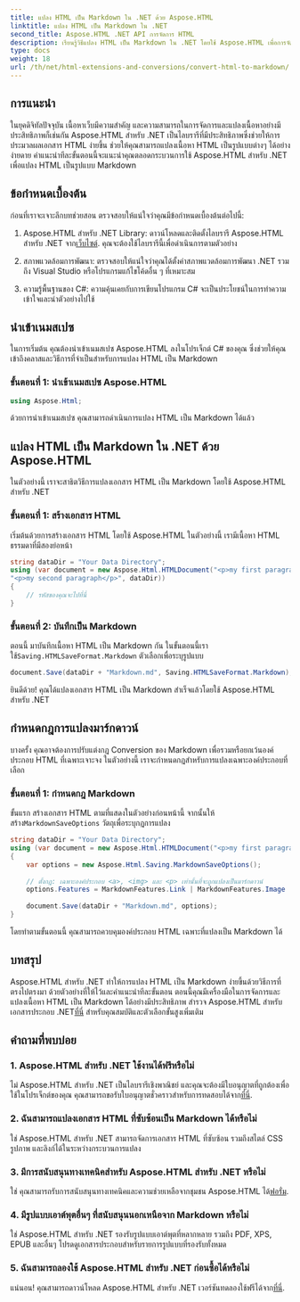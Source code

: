 ```yaml
---
title: แปลง HTML เป็น Markdown ใน .NET ด้วย Aspose.HTML
linktitle: แปลง HTML เป็น Markdown ใน .NET
second_title: Aspose.HTML .NET API การจัดการ HTML
description: เรียนรู้วิธีแปลง HTML เป็น Markdown ใน .NET โดยใช้ Aspose.HTML เพื่อการจัดการเนื้อหาที่มีประสิทธิภาพ รับคำแนะนำทีละขั้นตอนสำหรับกระบวนการแปลงที่ราบรื่น
type: docs
weight: 18
url: /th/net/html-extensions-and-conversions/convert-html-to-markdown/
---
```


## การแนะนำ

ในยุคดิจิทัลปัจจุบัน เนื้อหาเว็บมีความสำคัญ และความสามารถในการจัดการและแปลงเนื้อหาอย่างมีประสิทธิภาพก็เช่นกัน Aspose.HTML สำหรับ .NET เป็นไลบรารีที่มีประสิทธิภาพซึ่งช่วยให้การประมวลผลเอกสาร HTML ง่ายขึ้น ช่วยให้คุณสามารถแปลงเนื้อหา HTML เป็นรูปแบบต่างๆ ได้อย่างง่ายดาย คำแนะนำทีละขั้นตอนนี้จะแนะนำคุณตลอดกระบวนการใช้ Aspose.HTML สำหรับ .NET เพื่อแปลง HTML เป็นรูปแบบ Markdown

## ข้อกำหนดเบื้องต้น

ก่อนที่เราจะเจาะลึกบทช่วยสอน ตรวจสอบให้แน่ใจว่าคุณมีข้อกำหนดเบื้องต้นต่อไปนี้:

1.  Aspose.HTML สำหรับ .NET Library: ดาวน์โหลดและติดตั้งไลบรารี Aspose.HTML สำหรับ .NET จาก[เว็บไซต์](https://releases.aspose.com/html/net/). คุณจะต้องใช้ไลบรารีนี้เพื่อดำเนินการตามตัวอย่าง

2. สภาพแวดล้อมการพัฒนา: ตรวจสอบให้แน่ใจว่าคุณได้ตั้งค่าสภาพแวดล้อมการพัฒนา .NET รวมถึง Visual Studio หรือโปรแกรมแก้ไขโค้ดอื่น ๆ ที่เหมาะสม

3. ความรู้พื้นฐานของ C#: ความคุ้นเคยกับการเขียนโปรแกรม C# จะเป็นประโยชน์ในการทำความเข้าใจและนำตัวอย่างไปใช้

## นำเข้าเนมสเปซ

ในการเริ่มต้น คุณต้องนำเข้าเนมสเปซ Aspose.HTML ลงในโปรเจ็กต์ C# ของคุณ ซึ่งช่วยให้คุณเข้าถึงคลาสและวิธีการที่จำเป็นสำหรับการแปลง HTML เป็น Markdown

### ขั้นตอนที่ 1: นำเข้าเนมสเปซ Aspose.HTML

```csharp
using Aspose.Html;
```

ด้วยการนำเข้าเนมสเปซ คุณสามารถดำเนินการแปลง HTML เป็น Markdown ได้แล้ว

## แปลง HTML เป็น Markdown ใน .NET ด้วย Aspose.HTML

ในตัวอย่างนี้ เราจะสาธิตวิธีการแปลงเอกสาร HTML เป็น Markdown โดยใช้ Aspose.HTML สำหรับ .NET 

### ขั้นตอนที่ 1: สร้างเอกสาร HTML

เริ่มต้นด้วยการสร้างเอกสาร HTML โดยใช้ Aspose.HTML ในตัวอย่างนี้ เรามีเนื้อหา HTML ธรรมดาที่มีสองย่อหน้า

```csharp
string dataDir = "Your Data Directory";
using (var document = new Aspose.Html.HTMLDocument("<p>my first paragraph</p>" +
"<p>my second paragraph</p>", dataDir))
{
    // รหัสของคุณจะไปที่นี่
}
```

### ขั้นตอนที่ 2: บันทึกเป็น Markdown

 ตอนนี้ มาบันทึกเนื้อหา HTML เป็น Markdown กัน ในขั้นตอนนี้เราใช้`Saving.HTMLSaveFormat.Markdown` ตัวเลือกเพื่อระบุรูปแบบ

```csharp
document.Save(dataDir + "Markdown.md", Saving.HTMLSaveFormat.Markdown);
```

ยินดีด้วย! คุณได้แปลงเอกสาร HTML เป็น Markdown สำเร็จแล้วโดยใช้ Aspose.HTML สำหรับ .NET

## กำหนดกฎการแปลงมาร์กดาวน์

บางครั้ง คุณอาจต้องการปรับแต่งกฎ Conversion ของ Markdown เพื่อรวมหรือยกเว้นองค์ประกอบ HTML ที่เฉพาะเจาะจง ในตัวอย่างนี้ เราจะกำหนดกฎสำหรับการแปลงเฉพาะองค์ประกอบที่เลือก

### ขั้นตอนที่ 1: กำหนดกฎ Markdown

 ขั้นแรก สร้างเอกสาร HTML ตามที่แสดงในตัวอย่างก่อนหน้านี้ จากนั้นให้สร้าง`MarkdownSaveOptions` วัตถุเพื่อระบุกฎการแปลง

```csharp
string dataDir = "Your Data Directory";
using (var document = new Aspose.Html.HTMLDocument("<p>my first paragraph</p>", dataDir))
{
    var options = new Aspose.Html.Saving.MarkdownSaveOptions();
    
    // ตั้งกฎ: เฉพาะองค์ประกอบ <a>, <img> และ <p> เท่านั้นที่จะถูกแปลงเป็นมาร์กดาวน์
    options.Features = MarkdownFeatures.Link | MarkdownFeatures.Image | MarkdownFeatures.AutomaticParagraph;
    
    document.Save(dataDir + "Markdown.md", options);
}
```

โดยทำตามขั้นตอนนี้ คุณสามารถควบคุมองค์ประกอบ HTML เฉพาะที่แปลงเป็น Markdown ได้

## บทสรุป

 Aspose.HTML สำหรับ .NET ทำให้การแปลง HTML เป็น Markdown ง่ายขึ้นด้วยวิธีการที่ตรงไปตรงมา ด้วยตัวอย่างที่ให้ไว้และคำแนะนำทีละขั้นตอน ตอนนี้คุณมีเครื่องมือในการจัดการและแปลงเนื้อหา HTML เป็น Markdown ได้อย่างมีประสิทธิภาพ สำรวจ Aspose.HTML สำหรับเอกสารประกอบ .NET[ที่นี่](https://reference.aspose.com/html/net/) สำหรับคุณสมบัติและตัวเลือกขั้นสูงเพิ่มเติม

## คำถามที่พบบ่อย

### 1. Aspose.HTML สำหรับ .NET ใช้งานได้ฟรีหรือไม่

ไม่ Aspose.HTML สำหรับ .NET เป็นไลบรารีเชิงพาณิชย์ และคุณจะต้องมีใบอนุญาตที่ถูกต้องเพื่อใช้ในโปรเจ็กต์ของคุณ คุณสามารถขอรับใบอนุญาตชั่วคราวสำหรับการทดสอบได้จาก[ที่นี่](https://purchase.aspose.com/temporary-license/).

### 2. ฉันสามารถแปลงเอกสาร HTML ที่ซับซ้อนเป็น Markdown ได้หรือไม่

ใช่ Aspose.HTML สำหรับ .NET สามารถจัดการเอกสาร HTML ที่ซับซ้อน รวมถึงสไตล์ CSS รูปภาพ และลิงก์ได้ในระหว่างกระบวนการแปลง

### 3. มีการสนับสนุนทางเทคนิคสำหรับ Aspose.HTML สำหรับ .NET หรือไม่

 ใช่ คุณสามารถรับการสนับสนุนทางเทคนิคและความช่วยเหลือจากชุมชน Aspose.HTML ได้[ฟอรั่ม](https://forum.aspose.com/).

### 4. มีรูปแบบเอาต์พุตอื่นๆ ที่สนับสนุนนอกเหนือจาก Markdown หรือไม่

ใช่ Aspose.HTML สำหรับ .NET รองรับรูปแบบเอาต์พุตที่หลากหลาย รวมถึง PDF, XPS, EPUB และอื่นๆ โปรดดูเอกสารประกอบสำหรับรายการรูปแบบที่รองรับทั้งหมด

### 5. ฉันสามารถลองใช้ Aspose.HTML สำหรับ .NET ก่อนซื้อได้หรือไม่

 แน่นอน! คุณสามารถดาวน์โหลด Aspose.HTML สำหรับ .NET เวอร์ชันทดลองใช้ฟรีได้จาก[ที่นี่](https://releases.aspose.com/).
